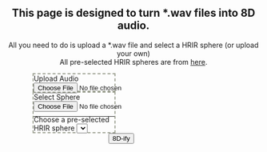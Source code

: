 <style>
  .center {
    margin-right: auto;
    margin-left: auto;
    margin-bottom: 10%;
  }
  .big {
    width: 80%;
  }
  .small {
    width: 40%;
    display: inline-block;
    border: 2px dashed #9CA091;
    margin-right: 10%;
    float: left;
  }
  p, h1, h2{
    text-align: center;
  }
  .small p, input, select {
    margin-bottom: -5px;
  }
  .small hr {
    margin-bottom: -3px;
  }
  .site-footer {
    padding-top: 2rem;
    margin-top: 12rem;
    border-top: solid 1px #eff0f1;
  }
  #button-container {
    width: 100px;
  }
  #button-container-container {
    padding-top: 1%;
  }
</style>
## This page is designed to turn \*.wav files into 8D audio.
All you need to do is upload a \*.wav file and select a HRIR sphere (or upload your own)\
All pre-selected HRIR spheres are from [here](https://github.com/mrDIMAS/hrir_sphere_builder/tree/master/hrtf_base/IRCAM).
<div class="center big">
  <div class="small">
    Upload Audio
    <input type="file" id="audio-file">
  </div>
  <div class="small">
    Select Sphere
    <input type="file" id="hrir-file-upload">
    <hr>
    <label for="hrir-select">Choose a pre-selected HRIR sphere</label>
    <select name="hrir-select" id="hrir-select"></select>
  </div>
</div>
<div class="center big" id="button-container-container">
  <div class="center" id="button-container">
    <button id="parse" onclick="parseAudio()">8D-ify</button>
  </div>
</div>
